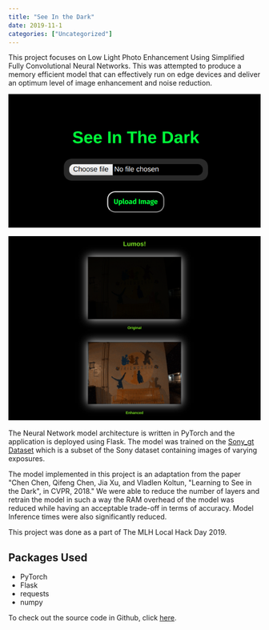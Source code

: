 ```yaml
---
title: "See In the Dark"
date: 2019-11-1
categories: ["Uncategorized"]
---
```


This project focuses on Low Light Photo Enhancement Using Simplified Fully Convolutional Neural Networks. This was attempted to produce a memory efficient model that can effectively run on edge devices and deliver an optimum level of image enhancement and noise reduction. 

![Upload](home-page.png)

![Brightened Image](results.png)

The Neural Network model architecture is written in PyTorch and the application is deployed using Flask. The model was trained on the [Sony_gt Dataset](https://drive.google.com/drive/folders/1vlUte4X_qKUtm-D61eXuoJGSl2crsOCc?usp=sharing) which is a subset of the Sony dataset containing images of varying exposures. 

The model implemented in this project is an adaptation from the paper "Chen Chen, Qifeng Chen, Jia Xu, and Vladlen Koltun, "Learning to See in the Dark", in CVPR, 2018." We were able to reduce the number of layers and retrain the model in such a way the RAM overhead of the model was reduced while having an acceptable trade-off in terms of accuracy. Model Inference times were also significantly reduced.

This project was done as a part of The MLH Local Hack Day 2019.
## Packages Used
- PyTorch
- Flask
- requests
- numpy

To check out the source code in Github, click [here](https://github.com/aashish2000/SeeInDark).
